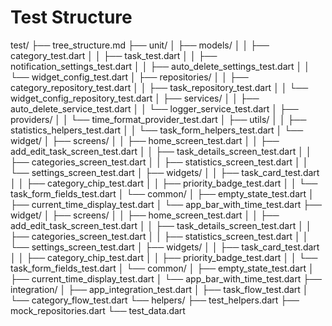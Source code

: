# Test Structure

test/
├── tree_structure.md
├── unit/
│   ├── models/
│   │   ├── category_test.dart
│   │   ├── task_test.dart
│   │   ├── notification_settings_test.dart
│   │   ├── auto_delete_settings_test.dart
│   │   └── widget_config_test.dart
│   ├── repositories/
│   │   ├── category_repository_test.dart
│   │   ├── task_repository_test.dart
│   │   └── widget_config_repository_test.dart
│   ├── services/
│   │   ├── auto_delete_service_test.dart
│   │   └── logger_service_test.dart
│   ├── providers/
│   │   └── time_format_provider_test.dart
│   ├── utils/
│   │   ├── statistics_helpers_test.dart
│   │   └── task_form_helpers_test.dart
│   └── widget/
│       ├── screens/
│       │   ├── home_screen_test.dart
│       │   ├── add_edit_task_screen_test.dart
│       │   ├── task_details_screen_test.dart
│       │   ├── categories_screen_test.dart
│       │   ├── statistics_screen_test.dart
│       │   └── settings_screen_test.dart
│       ├── widgets/
│       │   ├── task_card_test.dart
│       │   ├── category_chip_test.dart
│       │   ├── priority_badge_test.dart
│       │   └── task_form_fields_test.dart
│       └── common/
│           ├── empty_state_test.dart
│           ├── current_time_display_test.dart
│           └── app_bar_with_time_test.dart
├── widget/
│   ├── screens/
│   │   ├── home_screen_test.dart
│   │   ├── add_edit_task_screen_test.dart
│   │   ├── task_details_screen_test.dart
│   │   ├── categories_screen_test.dart
│   │   ├── statistics_screen_test.dart
│   │   └── settings_screen_test.dart
│   ├── widgets/
│   │   ├── task_card_test.dart
│   │   ├── category_chip_test.dart
│   │   ├── priority_badge_test.dart
│   │   └── task_form_fields_test.dart
│   └── common/
│       ├── empty_state_test.dart
│       ├── current_time_display_test.dart
│       └── app_bar_with_time_test.dart
├── integration/
│   ├── app_integration_test.dart
│   ├── task_flow_test.dart
│   └── category_flow_test.dart
└── helpers/
    ├── test_helpers.dart
    ├── mock_repositories.dart
    └── test_data.dart
